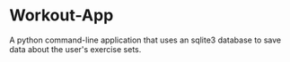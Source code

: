 # Workout-App
A python command-line application that uses an sqlite3 database to save data about the user's exercise sets.
